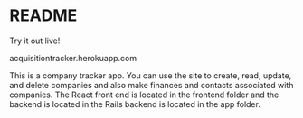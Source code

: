 # README

Try it out live!

acquisitiontracker.herokuapp.com

This is a company tracker app. You can use the site to create, read, update, and delete companies and also make finances and contacts associated with companies. The React front end is located in the frontend folder and the backend is located in the Rails backend is located in the app folder.
